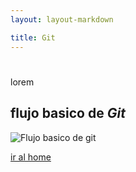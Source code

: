 ```yaml
---
layout: layout-markdown

title: Git
---
```

#
lorem
## flujo basico de _Git_
![Flujo basico de git](https://camo.githubusercontent.com/6e4f17f8a289e6fbefb55dd334a7b7eb11b595cf4bd0fa571a5e7e5140643097/68747470733a2f2f6a6f6e6d69726368612e636f6d2f696d672f626c6f672f6769742d666c6f772e706e67)

[ir al home](/)